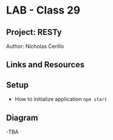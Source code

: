 # LAB - Class 29
## Project: RESTy
Author: Nicholas Cerillo
## Links and Resources

## Setup
- How to initialize application
`npm start`

## Diagram
-TBA
